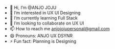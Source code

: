 - 👋 Hi, I’m @ANJO JOJU
- 👀 I’m interested in UX UI Designing
- 🌱 I’m currently learning Full Stack
- 💞️ I’m looking to collaborate on UX UI
- 📫 How to reach me anjojojupersonal@gmail.com
- 😄 Pronouns: ANJO UX DSYNR
- ⚡ Fun fact: Planning is Designing

<!---
ANJO0JOJU/ANJO0JOJU is a ✨ special ✨ repository because its `README.md` (this file) appears on your GitHub profile.
You can click the Preview link to take a look at your changes.
--->

